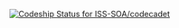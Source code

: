 [ ![Codeship Status for ISS-SOA/codecadet](https://www.codeship.io/projects/b0a69d80-4644-0132-25b4-2602dd94dcef/status)](https://www.codeship.io/projects/45237)